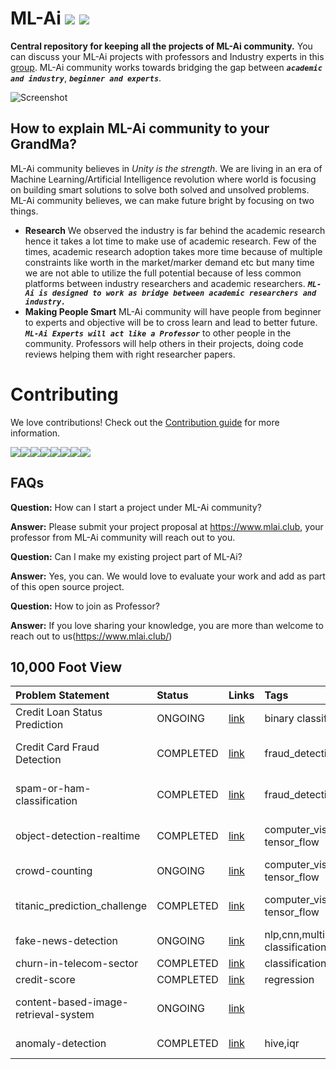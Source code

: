# ML-Ai [![](https://img.shields.io/github/release/sourcerer-io/hall-of-fame.svg?colorB=58839b)](https://github.com/sourcerer-io/hall-of-fame/releases) [![](https://img.shields.io/github/license/sourcerer-io/hall-of-fame.svg?colorB=ff0000)](https://github.com/KrishnaKumarTiwari/ml-ai/blob/master/LICENSE.md)

**Central repository for keeping all the projects of ML-Ai community.** You can discuss your ML-Ai projects with professors and Industry experts in this [group](https://www.linkedin.com/groups/10494159/). 
ML-Ai community works towards bridging the gap between **_`academic and industry`_**, **_`beginner and experts`_**. 

![Screenshot](ml-ai-community-intro.gif)


## How to explain ML-Ai community to your GrandMa?

ML-Ai community believes in _Unity is the strength_. We are living in an era of Machine Learning/Artificial Intelligence
revolution where world is focusing on building smart solutions to solve both solved and unsolved problems. 
ML-Ai community believes, we can make future bright by focusing on two things.

- **Research** We observed the industry is far behind the academic research hence it takes
a lot time to make use of academic research. Few of the times, academic research adoption takes more time because of 
multiple constraints like worth in the market/marker demand etc but many time we are not able to utilize the full potential 
because of less common platforms between industry researchers and academic researchers. _**`ML-Ai is designed to work as bridge between
academic researchers and industry.`**_
- **Making People Smart** ML-Ai community will have people from beginner to experts and objective will be to cross learn and lead to better future. _**`ML-Ai Experts will act like a Professor`**_ to other people in the community. Professors will help others in their projects, doing code reviews helping them with right researcher papers. 


Contributing
============

We love contributions! Check out the [Contribution guide](https://github.com/KrishnaKumarTiwari/ml-ai/blob/master/CONTRIBUTING.md) for more information.

[![](https://sourcerer.io/fame/KrishnaKumarTiwari/ML-AI-Community/ml-ai/images/0)](https://sourcerer.io/fame/KrishnaKumarTiwari/ML-AI-Community/ml-ai/links/0)[![](https://sourcerer.io/fame/KrishnaKumarTiwari/ML-AI-Community/ml-ai/images/1)](https://sourcerer.io/fame/KrishnaKumarTiwari/ML-AI-Community/ml-ai/links/1)[![](https://sourcerer.io/fame/KrishnaKumarTiwari/ML-AI-Community/ml-ai/images/2)](https://sourcerer.io/fame/KrishnaKumarTiwari/ML-AI-Community/ml-ai/links/2)[![](https://sourcerer.io/fame/KrishnaKumarTiwari/ML-AI-Community/ml-ai/images/3)](https://sourcerer.io/fame/KrishnaKumarTiwari/ML-AI-Community/ml-ai/links/3)[![](https://sourcerer.io/fame/KrishnaKumarTiwari/ML-AI-Community/ml-ai/images/4)](https://sourcerer.io/fame/KrishnaKumarTiwari/ML-AI-Community/ml-ai/links/4)[![](https://sourcerer.io/fame/KrishnaKumarTiwari/ML-AI-Community/ml-ai/images/5)](https://sourcerer.io/fame/KrishnaKumarTiwari/ML-AI-Community/ml-ai/links/5)[![](https://sourcerer.io/fame/KrishnaKumarTiwari/ML-AI-Community/ml-ai/images/6)](https://sourcerer.io/fame/KrishnaKumarTiwari/ML-AI-Community/ml-ai/links/6)[![](https://sourcerer.io/fame/KrishnaKumarTiwari/ML-AI-Community/ml-ai/images/7)](https://sourcerer.io/fame/KrishnaKumarTiwari/ML-AI-Community/ml-ai/links/7)


## FAQs

**Question:** How can I start a project under ML-Ai community?
 
**Answer:** Please submit your project proposal at https://www.mlai.club, your professor from ML-Ai community will reach out to you.

**Question:** Can I make my existing project part of ML-Ai?

**Answer:** Yes, you can. We would love to evaluate your work and add as part of this open source project.

**Question:** How to join as Professor?

**Answer:** If you love sharing your knowledge, you are more than welcome to reach out to us(https://www.mlai.club/) 


## 10,000 Foot View

| Problem Statement  | Status | Links | Tags| Students | Mentor/Professors |
|:------------- | :------------- |:-------------|:-------------|:-------------|:-------------|
| Credit Loan Status Prediction | ONGOING |[link](https://github.com/ML-AI-Community/ml-ai/tree/master/credit-loan-prediction) | binary classification|[Kshatresh Saini](https://www.linkedin.com/in/kshatresh-saini-1b774a199/)||
| Credit Card Fraud Detection | COMPLETED |[link](https://github.com/ML-AI-Community/ml-ai/tree/master/credit-card-fraud-detection) | fraud_detection, nlp|[Krishna Kumar Tiwari](https://www.linkedin.com/in/agentkk/)|[Krishna Kumar Tiwari](https://www.linkedin.com/in/agentkk/)|
| spam-or-ham-classification  | COMPLETED | [link](https://github.com/ML-AI-Community/ml-ai/tree/master/spam-or-ham-classification) | fraud_detection, nlp| [Krishna Kumar Tiwari](https://www.linkedin.com/in/agentkk/)|[Krishna Kumar Tiwari](https://www.linkedin.com/in/agentkk/)|
| object-detection-realtime   | COMPLETED | [link](https://github.com/ML-AI-Community/ml-ai/tree/master/object-detection-realtime)|computer_vision, tensor_flow| [Krishna Kumar Tiwari](https://www.linkedin.com/in/agentkk/) |[Krishna Kumar Tiwari](https://www.linkedin.com/in/agentkk/)|
| crowd-counting              | ONGOING | [link](https://github.com/ML-AI-Community/ml-ai/tree/master/crowd-counting) |computer_vision, tensor_flow| [Vinay Pandey](https://www.linkedin.com/in/vinaykumarpandey/) |[Krishna Kumar Tiwari](https://www.linkedin.com/in/agentkk/)|
|titanic_prediction_challenge| COMPLETED | [link](https://github.com/ML-AI-Community/ml-ai/tree/master/titanic_prediction_challenge) |computer_vision, tensor_flow| [Krishna Kumar Tiwari](https://www.linkedin.com/in/agentkk/)|[Krishna Kumar Tiwari](https://www.linkedin.com/in/agentkk/)|
|fake-news-detection| ONGOING | [link](https://github.com/ML-AI-Community/ml-ai/tree/master/fake-news-detection) |nlp,cnn,multi classification,research | [Ayushi Tiwari](https://www.linkedin.com/in/ayushi-tiwari-37169350/)|[Krishna Kumar Tiwari](https://www.linkedin.com/in/agentkk/)|
|churn-in-telecom-sector| COMPLETED | [link](https://github.com/ML-AI-Community/ml-ai/tree/master/churn-in-telecom-sector) |classification | [Navendu](https://www.linkedin.com/in/navendu-shekhar-32a4765b/)||
|credit-score| COMPLETED | [link](https://github.com/ML-AI-Community/ml-ai/tree/master/credit-score) |regression | [Navendu](https://www.linkedin.com/in/navendu-shekhar-32a4765b/)||
|content-based-image-retrieval-system| ONGOING | [link](https://github.com/ML-AI-Community/ml-ai/tree/master/content-based-image-retrieval-system) | | [Krishna Kumar Tiwari](https://www.linkedin.com/in/agentkk/)||
|anomaly-detection| COMPLETED | [link](https://github.com/ML-AI-Community/ml-ai/tree/master/anomaly-detection) | hive,iqr| [Brahmanand Singh](https://www.linkedin.com/in/brahmanandsingh/)|

